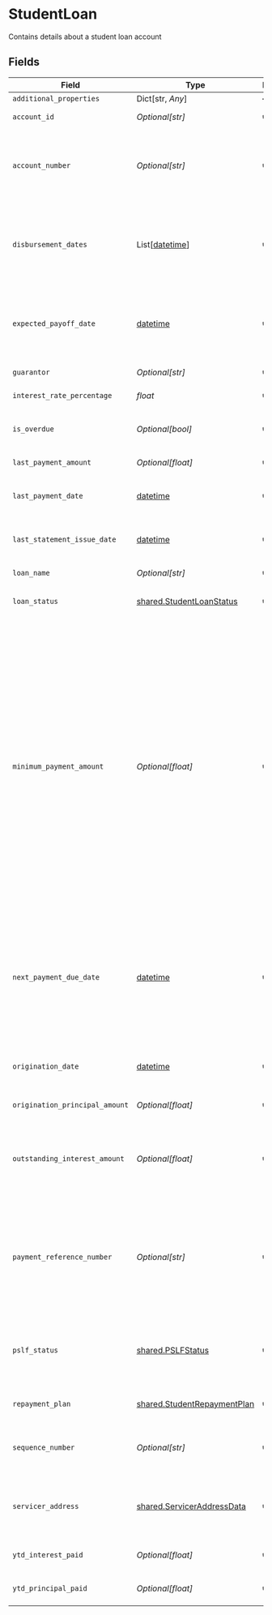 # StudentLoan

Contains details about a student loan account


## Fields

| Field                                                                                                                                                                                                                                                                                                                                                                                                                                                                                                                                                                                                                                                  | Type                                                                                                                                                                                                                                                                                                                                                                                                                                                                                                                                                                                                                                                   | Required                                                                                                                                                                                                                                                                                                                                                                                                                                                                                                                                                                                                                                               | Description                                                                                                                                                                                                                                                                                                                                                                                                                                                                                                                                                                                                                                            |
| ------------------------------------------------------------------------------------------------------------------------------------------------------------------------------------------------------------------------------------------------------------------------------------------------------------------------------------------------------------------------------------------------------------------------------------------------------------------------------------------------------------------------------------------------------------------------------------------------------------------------------------------------------ | ------------------------------------------------------------------------------------------------------------------------------------------------------------------------------------------------------------------------------------------------------------------------------------------------------------------------------------------------------------------------------------------------------------------------------------------------------------------------------------------------------------------------------------------------------------------------------------------------------------------------------------------------------ | ------------------------------------------------------------------------------------------------------------------------------------------------------------------------------------------------------------------------------------------------------------------------------------------------------------------------------------------------------------------------------------------------------------------------------------------------------------------------------------------------------------------------------------------------------------------------------------------------------------------------------------------------------ | ------------------------------------------------------------------------------------------------------------------------------------------------------------------------------------------------------------------------------------------------------------------------------------------------------------------------------------------------------------------------------------------------------------------------------------------------------------------------------------------------------------------------------------------------------------------------------------------------------------------------------------------------------ |
| `additional_properties`                                                                                                                                                                                                                                                                                                                                                                                                                                                                                                                                                                                                                                | Dict[str, *Any*]                                                                                                                                                                                                                                                                                                                                                                                                                                                                                                                                                                                                                                       | :heavy_minus_sign:                                                                                                                                                                                                                                                                                                                                                                                                                                                                                                                                                                                                                                     | N/A                                                                                                                                                                                                                                                                                                                                                                                                                                                                                                                                                                                                                                                    |
| `account_id`                                                                                                                                                                                                                                                                                                                                                                                                                                                                                                                                                                                                                                           | *Optional[str]*                                                                                                                                                                                                                                                                                                                                                                                                                                                                                                                                                                                                                                        | :heavy_check_mark:                                                                                                                                                                                                                                                                                                                                                                                                                                                                                                                                                                                                                                     | The ID of the account that this liability belongs to.                                                                                                                                                                                                                                                                                                                                                                                                                                                                                                                                                                                                  |
| `account_number`                                                                                                                                                                                                                                                                                                                                                                                                                                                                                                                                                                                                                                       | *Optional[str]*                                                                                                                                                                                                                                                                                                                                                                                                                                                                                                                                                                                                                                        | :heavy_check_mark:                                                                                                                                                                                                                                                                                                                                                                                                                                                                                                                                                                                                                                     | The account number of the loan. For some institutions, this may be a masked version of the number (e.g., the last 4 digits instead of the entire number).                                                                                                                                                                                                                                                                                                                                                                                                                                                                                              |
| `disbursement_dates`                                                                                                                                                                                                                                                                                                                                                                                                                                                                                                                                                                                                                                   | List[[datetime](https://docs.python.org/3/library/datetime.html#datetime-objects)]                                                                                                                                                                                                                                                                                                                                                                                                                                                                                                                                                                     | :heavy_check_mark:                                                                                                                                                                                                                                                                                                                                                                                                                                                                                                                                                                                                                                     | The dates on which loaned funds were disbursed or will be disbursed. These are often in the past. Dates are returned in an [ISO 8601](https://wikipedia.org/wiki/ISO_8601) format (YYYY-MM-DD).                                                                                                                                                                                                                                                                                                                                                                                                                                                        |
| `expected_payoff_date`                                                                                                                                                                                                                                                                                                                                                                                                                                                                                                                                                                                                                                 | [datetime](https://docs.python.org/3/library/datetime.html#datetime-objects)                                                                                                                                                                                                                                                                                                                                                                                                                                                                                                                                                                           | :heavy_check_mark:                                                                                                                                                                                                                                                                                                                                                                                                                                                                                                                                                                                                                                     | The date when the student loan is expected to be paid off. Availability for this field is limited. Dates are returned in an [ISO 8601](https://wikipedia.org/wiki/ISO_8601) format (YYYY-MM-DD).                                                                                                                                                                                                                                                                                                                                                                                                                                                       |
| `guarantor`                                                                                                                                                                                                                                                                                                                                                                                                                                                                                                                                                                                                                                            | *Optional[str]*                                                                                                                                                                                                                                                                                                                                                                                                                                                                                                                                                                                                                                        | :heavy_check_mark:                                                                                                                                                                                                                                                                                                                                                                                                                                                                                                                                                                                                                                     | The guarantor of the student loan.                                                                                                                                                                                                                                                                                                                                                                                                                                                                                                                                                                                                                     |
| `interest_rate_percentage`                                                                                                                                                                                                                                                                                                                                                                                                                                                                                                                                                                                                                             | *float*                                                                                                                                                                                                                                                                                                                                                                                                                                                                                                                                                                                                                                                | :heavy_check_mark:                                                                                                                                                                                                                                                                                                                                                                                                                                                                                                                                                                                                                                     | The interest rate on the loan as a percentage.                                                                                                                                                                                                                                                                                                                                                                                                                                                                                                                                                                                                         |
| `is_overdue`                                                                                                                                                                                                                                                                                                                                                                                                                                                                                                                                                                                                                                           | *Optional[bool]*                                                                                                                                                                                                                                                                                                                                                                                                                                                                                                                                                                                                                                       | :heavy_check_mark:                                                                                                                                                                                                                                                                                                                                                                                                                                                                                                                                                                                                                                     | `true` if a payment is currently overdue. Availability for this field is limited.                                                                                                                                                                                                                                                                                                                                                                                                                                                                                                                                                                      |
| `last_payment_amount`                                                                                                                                                                                                                                                                                                                                                                                                                                                                                                                                                                                                                                  | *Optional[float]*                                                                                                                                                                                                                                                                                                                                                                                                                                                                                                                                                                                                                                      | :heavy_check_mark:                                                                                                                                                                                                                                                                                                                                                                                                                                                                                                                                                                                                                                     | The amount of the last payment.                                                                                                                                                                                                                                                                                                                                                                                                                                                                                                                                                                                                                        |
| `last_payment_date`                                                                                                                                                                                                                                                                                                                                                                                                                                                                                                                                                                                                                                    | [datetime](https://docs.python.org/3/library/datetime.html#datetime-objects)                                                                                                                                                                                                                                                                                                                                                                                                                                                                                                                                                                           | :heavy_check_mark:                                                                                                                                                                                                                                                                                                                                                                                                                                                                                                                                                                                                                                     | The date of the last payment. Dates are returned in an [ISO 8601](https://wikipedia.org/wiki/ISO_8601) format (YYYY-MM-DD).                                                                                                                                                                                                                                                                                                                                                                                                                                                                                                                            |
| `last_statement_issue_date`                                                                                                                                                                                                                                                                                                                                                                                                                                                                                                                                                                                                                            | [datetime](https://docs.python.org/3/library/datetime.html#datetime-objects)                                                                                                                                                                                                                                                                                                                                                                                                                                                                                                                                                                           | :heavy_check_mark:                                                                                                                                                                                                                                                                                                                                                                                                                                                                                                                                                                                                                                     | The date of the last statement. Dates are returned in an [ISO 8601](https://wikipedia.org/wiki/ISO_8601) format (YYYY-MM-DD).                                                                                                                                                                                                                                                                                                                                                                                                                                                                                                                          |
| `loan_name`                                                                                                                                                                                                                                                                                                                                                                                                                                                                                                                                                                                                                                            | *Optional[str]*                                                                                                                                                                                                                                                                                                                                                                                                                                                                                                                                                                                                                                        | :heavy_check_mark:                                                                                                                                                                                                                                                                                                                                                                                                                                                                                                                                                                                                                                     | The type of loan, e.g., "Consolidation Loans".                                                                                                                                                                                                                                                                                                                                                                                                                                                                                                                                                                                                         |
| `loan_status`                                                                                                                                                                                                                                                                                                                                                                                                                                                                                                                                                                                                                                          | [shared.StudentLoanStatus](../../models/shared/studentloanstatus.md)                                                                                                                                                                                                                                                                                                                                                                                                                                                                                                                                                                                   | :heavy_check_mark:                                                                                                                                                                                                                                                                                                                                                                                                                                                                                                                                                                                                                                     | An object representing the status of the student loan                                                                                                                                                                                                                                                                                                                                                                                                                                                                                                                                                                                                  |
| `minimum_payment_amount`                                                                                                                                                                                                                                                                                                                                                                                                                                                                                                                                                                                                                               | *Optional[float]*                                                                                                                                                                                                                                                                                                                                                                                                                                                                                                                                                                                                                                      | :heavy_check_mark:                                                                                                                                                                                                                                                                                                                                                                                                                                                                                                                                                                                                                                     | The minimum payment due for the next billing cycle. There are some exceptions:<br/>Some institutions require a minimum payment across all loans associated with an account number. Our API presents that same minimum payment amount on each loan. The institutions that do this are: Great Lakes ( `ins_116861`), Firstmark (`ins_116295`), Commonbond Firstmark Services (`ins_116950`), Nelnet (`ins_116528`), EdFinancial Services (`ins_116304`), Granite State (`ins_116308`), and Oklahoma Student Loan Authority (`ins_116945`).<br/>Firstmark (`ins_116295` ) and Navient (`ins_116248`) will display as $0 if there is an autopay program in effect. |
| `next_payment_due_date`                                                                                                                                                                                                                                                                                                                                                                                                                                                                                                                                                                                                                                | [datetime](https://docs.python.org/3/library/datetime.html#datetime-objects)                                                                                                                                                                                                                                                                                                                                                                                                                                                                                                                                                                           | :heavy_check_mark:                                                                                                                                                                                                                                                                                                                                                                                                                                                                                                                                                                                                                                     | The due date for the next payment. The due date is `null` if a payment is not expected. A payment is not expected if `loan_status.type` is `deferment`, `in_school`, `consolidated`, `paid in full`, or `transferred`. Dates are returned in an [ISO 8601](https://wikipedia.org/wiki/ISO_8601) format (YYYY-MM-DD).                                                                                                                                                                                                                                                                                                                                   |
| `origination_date`                                                                                                                                                                                                                                                                                                                                                                                                                                                                                                                                                                                                                                     | [datetime](https://docs.python.org/3/library/datetime.html#datetime-objects)                                                                                                                                                                                                                                                                                                                                                                                                                                                                                                                                                                           | :heavy_check_mark:                                                                                                                                                                                                                                                                                                                                                                                                                                                                                                                                                                                                                                     | The date on which the loan was initially lent. Dates are returned in an [ISO 8601](https://wikipedia.org/wiki/ISO_8601) format (YYYY-MM-DD).<br/>                                                                                                                                                                                                                                                                                                                                                                                                                                                                                                      |
| `origination_principal_amount`                                                                                                                                                                                                                                                                                                                                                                                                                                                                                                                                                                                                                         | *Optional[float]*                                                                                                                                                                                                                                                                                                                                                                                                                                                                                                                                                                                                                                      | :heavy_check_mark:                                                                                                                                                                                                                                                                                                                                                                                                                                                                                                                                                                                                                                     | The original principal balance of the loan.                                                                                                                                                                                                                                                                                                                                                                                                                                                                                                                                                                                                            |
| `outstanding_interest_amount`                                                                                                                                                                                                                                                                                                                                                                                                                                                                                                                                                                                                                          | *Optional[float]*                                                                                                                                                                                                                                                                                                                                                                                                                                                                                                                                                                                                                                      | :heavy_check_mark:                                                                                                                                                                                                                                                                                                                                                                                                                                                                                                                                                                                                                                     | The total dollar amount of the accrued interest balance. For Sallie Mae ( `ins_116944`), this amount is included in the current balance of the loan, so this field will return as `null`.                                                                                                                                                                                                                                                                                                                                                                                                                                                              |
| `payment_reference_number`                                                                                                                                                                                                                                                                                                                                                                                                                                                                                                                                                                                                                             | *Optional[str]*                                                                                                                                                                                                                                                                                                                                                                                                                                                                                                                                                                                                                                        | :heavy_check_mark:                                                                                                                                                                                                                                                                                                                                                                                                                                                                                                                                                                                                                                     | The relevant account number that should be used to reference this loan for payments. In the majority of cases, `payment_reference_number` will match `account_number,` but in some institutions, such as Great Lakes (`ins_116861`), it will be different.                                                                                                                                                                                                                                                                                                                                                                                             |
| `pslf_status`                                                                                                                                                                                                                                                                                                                                                                                                                                                                                                                                                                                                                                          | [shared.PSLFStatus](../../models/shared/pslfstatus.md)                                                                                                                                                                                                                                                                                                                                                                                                                                                                                                                                                                                                 | :heavy_check_mark:                                                                                                                                                                                                                                                                                                                                                                                                                                                                                                                                                                                                                                     | Information about the student's eligibility in the Public Service Loan Forgiveness program. This is only returned if the institution is FedLoan (`ins_116527`).                                                                                                                                                                                                                                                                                                                                                                                                                                                                                        |
| `repayment_plan`                                                                                                                                                                                                                                                                                                                                                                                                                                                                                                                                                                                                                                       | [shared.StudentRepaymentPlan](../../models/shared/studentrepaymentplan.md)                                                                                                                                                                                                                                                                                                                                                                                                                                                                                                                                                                             | :heavy_check_mark:                                                                                                                                                                                                                                                                                                                                                                                                                                                                                                                                                                                                                                     | An object representing the repayment plan for the student loan                                                                                                                                                                                                                                                                                                                                                                                                                                                                                                                                                                                         |
| `sequence_number`                                                                                                                                                                                                                                                                                                                                                                                                                                                                                                                                                                                                                                      | *Optional[str]*                                                                                                                                                                                                                                                                                                                                                                                                                                                                                                                                                                                                                                        | :heavy_check_mark:                                                                                                                                                                                                                                                                                                                                                                                                                                                                                                                                                                                                                                     | The sequence number of the student loan. Heartland ECSI (`ins_116948`) does not make this field available.                                                                                                                                                                                                                                                                                                                                                                                                                                                                                                                                             |
| `servicer_address`                                                                                                                                                                                                                                                                                                                                                                                                                                                                                                                                                                                                                                     | [shared.ServicerAddressData](../../models/shared/serviceraddressdata.md)                                                                                                                                                                                                                                                                                                                                                                                                                                                                                                                                                                               | :heavy_check_mark:                                                                                                                                                                                                                                                                                                                                                                                                                                                                                                                                                                                                                                     | The address of the student loan servicer. This is generally the remittance address to which payments should be sent.                                                                                                                                                                                                                                                                                                                                                                                                                                                                                                                                   |
| `ytd_interest_paid`                                                                                                                                                                                                                                                                                                                                                                                                                                                                                                                                                                                                                                    | *Optional[float]*                                                                                                                                                                                                                                                                                                                                                                                                                                                                                                                                                                                                                                      | :heavy_check_mark:                                                                                                                                                                                                                                                                                                                                                                                                                                                                                                                                                                                                                                     | The year to date (YTD) interest paid. Availability for this field is limited.                                                                                                                                                                                                                                                                                                                                                                                                                                                                                                                                                                          |
| `ytd_principal_paid`                                                                                                                                                                                                                                                                                                                                                                                                                                                                                                                                                                                                                                   | *Optional[float]*                                                                                                                                                                                                                                                                                                                                                                                                                                                                                                                                                                                                                                      | :heavy_check_mark:                                                                                                                                                                                                                                                                                                                                                                                                                                                                                                                                                                                                                                     | The year to date (YTD) principal paid. Availability for this field is limited.                                                                                                                                                                                                                                                                                                                                                                                                                                                                                                                                                                         |